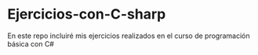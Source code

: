 # Ejercicios-con-C-sharp
En este repo incluiré mis ejercicios realizados en el curso de programación básica con C#
